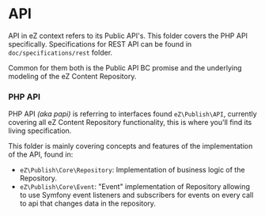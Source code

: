 # API

API in eZ context refers to its Public API's. This folder covers the PHP API specifically.
Specifications for REST API can be found in `doc/specifications/rest` folder.

Common for them both is the Public API BC promise and the underlying modeling of the eZ Content Repository.

### PHP API

PHP API _(aka papi)_ is referring to interfaces found `eZ\Publish\API`, currently
covering all eZ Content Repository functionality, this is where you'll find its living specification.

This folder is mainly covering concepts and features of the implementation of the API, found in:
- `eZ\Publish\Core\Repository`: Implementation of business logic of the Repository.
- `eZ\Publish\Core\Event`: "Event" implementation of Repository allowing to use Symfony event listeners and subscribers
  for events on every call to api that changes data in the repository.

